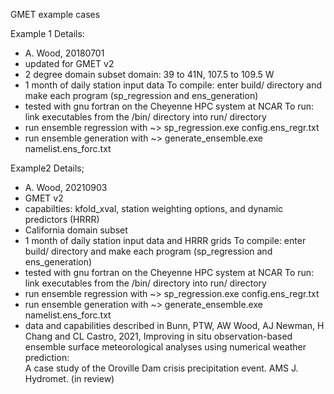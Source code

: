 GMET example cases

Example 1 Details:
  - A. Wood, 20180701
  - updated for GMET v2
  - 2 degree domain subset domain:  39 to 41N, 107.5 to 109.5 W
  - 1 month of daily station input data
  To compile:  enter build/ directory and make each program (sp_regression and ens_generation)
  - tested with gnu fortran on the Cheyenne HPC system at NCAR
  To run: link executables from the /bin/ directory into run/ directory
  - run ensemble regression with
    ~> sp_regression.exe config.ens_regr.txt
  - run ensemble generation with
    ~> generate_ensemble.exe namelist.ens_forc.txt

Example2 Details;
  - A. Wood, 20210903
  - GMET v2
  - capabilties:  kfold_xval, station weighting options, and dynamic predictors (HRRR)
  - California domain subset
  - 1 month of daily station input data and HRRR grids
  To compile:  enter build/ directory and make each program (sp_regression and ens_generation)
  - tested with gnu fortran on the Cheyenne HPC system at NCAR
  To run: link executables from the /bin/ directory into run/ directory
  - run ensemble regression with
    ~> sp_regression.exe config.ens_regr.txt
  - run ensemble generation with
    ~> generate_ensemble.exe namelist.ens_forc.txt
  - data and capabilities described in 
      Bunn, PTW, AW Wood, AJ Newman, H Chang and CL Castro, 2021, 
      Improving in situ observation-based ensemble surface meteorological analyses using numerical weather prediction:  
      A case study of the Oroville Dam crisis precipitation event. AMS J. Hydromet. (in review)

